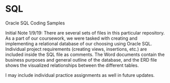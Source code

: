 # SQL
Oracle SQL Coding Samples

Initial Note 1/9/19: There are several sets of files in this particular repository. As a part of our coursework, we were tasked with creating and implementing a relational database of our choosing using Oracle SQL. Individual project requirements (creating views, insertions, etc.) are included inside the SQL file as comments. The Word documents contain the business purposes and general outline of the database, and the ERD file shows the visualized relationships between the different tables. 

I may include individual practice assignments as well in future updates. 

